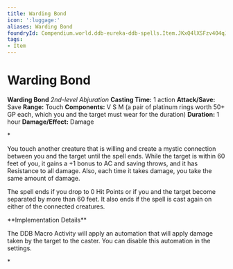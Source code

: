 ```yaml
---
title: Warding Bond
icon: ':luggage:'
aliases: Warding Bond
foundryId: Compendium.world.ddb-eureka-ddb-spells.Item.JKxQ4lXSFzv4O4qJ
tags:
- Item
---
```


# Warding Bond

**Warding Bond**
_2nd-level Abjuration_
**Casting Time:** 1 action
**Attack/Save:** Save
**Range:** Touch
**Components:** V S M (a pair of platinum rings worth 50+ GP each, which you and the target must wear for the duration)
**Duration:** 1 hour
**Damage/Effect:** Damage

*<p>You touch another creature that is willing and create a mystic connection between you and the target until the spell ends. While the target is within 60 feet of you, it gains a +1 bonus to AC and saving throws, and it has Resistance to all damage. Also, each time it takes damage, you take the same amount of damage.

The spell ends if you drop to 0 Hit Points or if you and the target become separated by more than 60 feet. It also ends if the spell is cast again on either of the connected creatures.</p>
<section class="secret" id="secret-ddbHeroesFeast">
<p>**Implementation Details**

The DDB Macro Activity will apply an automation that will apply damage taken by the target to the caster. You can disable this automation in the settings.</p>
</section>*